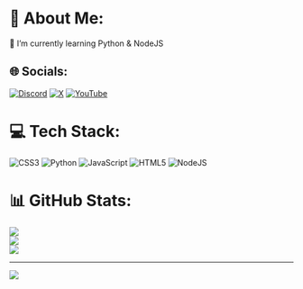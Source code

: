 # 💫 About Me:
💢 I’m currently learning Python & NodeJS


## 🌐 Socials:
[![Discord](https://img.shields.io/badge/Discord-%237289DA.svg?logo=discord&logoColor=white)](https://discord.gg/user/874898422233178142) [![X](https://img.shields.io/badge/X-black.svg?logo=X&logoColor=white)](https://x.com/4levyz) [![YouTube](https://img.shields.io/badge/YouTube-%23FF0000.svg?logo=YouTube&logoColor=white)](https://youtube.com/@miyako5334/) 

# 💻 Tech Stack:
![CSS3](https://img.shields.io/badge/css3-%231572B6.svg?style=for-the-badge&logo=css3&logoColor=white) ![Python](https://img.shields.io/badge/python-3670A0?style=for-the-badge&logo=python&logoColor=ffdd54) ![JavaScript](https://img.shields.io/badge/javascript-%23323330.svg?style=for-the-badge&logo=javascript&logoColor=%23F7DF1E) ![HTML5](https://img.shields.io/badge/html5-%23E34F26.svg?style=for-the-badge&logo=html5&logoColor=white) ![NodeJS](https://img.shields.io/badge/node.js-6DA55F?style=for-the-badge&logo=node.js&logoColor=white)
# 📊 GitHub Stats:
![](https://github-readme-stats.vercel.app/api?username=4levy&theme=blueberry&hide_border=false&include_all_commits=true&count_private=false)<br/>
![](https://github-readme-streak-stats.herokuapp.com/?user=4levy&theme=blueberry&hide_border=false)<br/>
![](https://github-readme-stats.vercel.app/api/top-langs/?username=4levy&theme=blueberry&hide_border=false&include_all_commits=true&count_private=false&layout=compact)

---
[![](https://visitcount.itsvg.in/api?id=4levy&icon=0&color=0)](https://visitcount.itsvg.in)

<!-- Proudly created with GPRM ( https://gprm.itsvg.in ) -->
